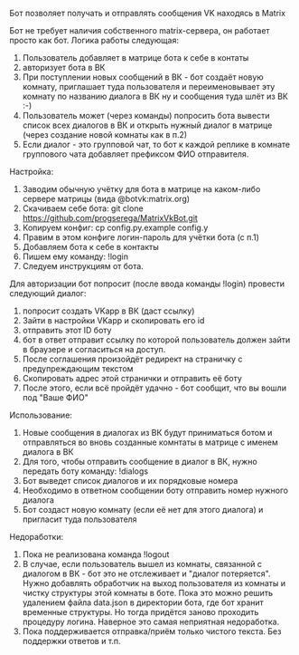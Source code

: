 Бот позволяет получать и отправлять сообщения VK находясь в Matrix

Бот не требует наличия собственного matrix-сервера, он работает просто как бот.
Логика работы следующая:
1. Пользователь добавляет в матрице бота к себе в контаты
2. авторизует бота в ВК
3. При поступлении новых сообщений в ВК - бот создаёт новую комнату, приглашает туда пользователя и переименовывает эту комнату по названию диалога в ВК ну и сообщения туда шлёт из ВК :-)
4. Пользователь может (через команды) попросить бота вывести список всех диалогов в ВК и открыть нужный диалог в матрице (через создание новой комнаты как в п.2)
5. Если диалог - это групповой чат, то бот к каждой реплике в комнате группового чата добавляет префиксом ФИО отправителя.

Настройка:

1. Заводим обычную учётку для бота в матрице на каком-либо сервере матрицы (вида @botvk:matrix.org)
2. Скачиваем себе бота:  git clone https://github.com/progserega/MatrixVkBot.git
3. Копируем конфиг: cp config.py.example config.y
4. Правим в этом конфиге логин-пароль для учётки бота (с п.1)
5. Добавляем бота к себе в контакты
6. Пишем ему команду: !login
7. Следуем инструкциям от бота.

Для авторизации бот попросит (после ввода команды !login) провести следующий диалог:
1. попросит создать VKapp в ВК (даст ссылку)
2. Зайти в настройки VKapp и скопировать его id
3. отправить этот ID боту
4. бот в ответ отправит ссылку по которой пользователь должен зайти в браузере и согласиться на доступ.
5. После соглашения произойдёт редирект на страничку с предупреждающим текстом
6. Скопировать адрес этой странички и отправить её боту
7. После этого, если всё пройдёт удачно - бот сообщит, что вы вошли под "Ваше ФИО"

Использование:
1. Новые сообщения в диалогах из ВК будут приниматься ботом и отправляться во вновь созданные комнтаты в матрице с именем диалога в ВК
2. Для того, чтобы отправить сообщение в диалог в ВК, нужно передать боту команду: !dialogs
3. Бот выведет список диалогов и их порядковые номера
4. Необходимо в ответном сообщении боту отправить номер нужного диалога 
5. Бот создаст новую комнату (если её нет для этого диалога) и пригласит туда пользователя

Недоработки:
1. Пока не реализована команда !logout
2. В случае, если пользователь вышел из комнаты, связанной с диалогом в ВК - бот это не отслеживает и "диалог потеряется". Нужно добавлять обработчик на выход пользователя из комнаты и чистку структуры этой комнаты в боте. Пока это можно решить удалением файла data.json в директории бота, где бот хранит временные структуры. Но тогда придётся заново проходить процедуру логина. Наверное это самая неприятная недоработка.
3. Пока поддерживается отправка/приём только чистого текста. Без поддержки ответов и т.п.


